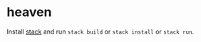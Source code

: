 # heaven

Install
[stack](https://docs.haskellstack.org/en/stable/#how-to-install-stack)
and run `stack build` or `stack install` or `stack run`.
